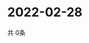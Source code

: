 # 2022-02-28
  共 0条

  <!-- BEGIN -->
  <!-- 最后更新时间Mon Feb 28 2022 02:29:15 GMT+0000 (Coordinated Universal Time) -->
  
  <!-- END -->
  
  